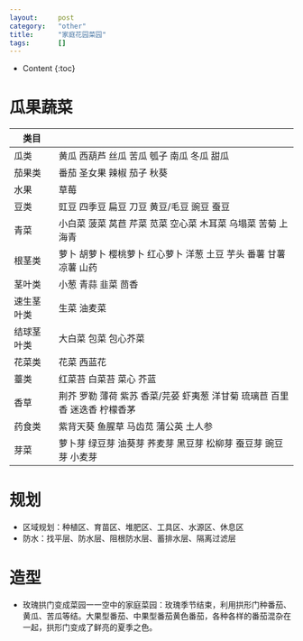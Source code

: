 ```yaml
---
layout:		post
category:	"other"
title:		"家庭花园菜园"
tags:		[]
---
```

- Content
{:toc}



# 瓜果蔬菜

| 类目       |                                                              |
| ---------- | ------------------------------------------------------------ |
| 瓜类       | 黄瓜 西葫芦 丝瓜 苦瓜 瓠子 南瓜 冬瓜 甜瓜                    |
| 茄果类     | 番茄 圣女果 辣椒 茄子 秋葵                                   |
| 水果       | 草莓                                                         |
| 豆类       | 豇豆 四季豆 扁豆 刀豆 黄豆/毛豆 豌豆 蚕豆                    |
| 青菜       | 小白菜  菠菜  莴苣 芹菜 苋菜  空心菜 木耳菜 乌塌菜 苦菊 上海青 |
| 根茎类     | 萝卜 胡萝卜 樱桃萝卜 红心萝卜 洋葱 土豆  芋头 番薯 甘薯 凉薯 山药 |
| 茎叶类     | 小葱 青蒜 韭菜 茴香                                          |
| 速生茎叶类 | 生菜 油麦菜                                                  |
| 结球茎叶类 | 大白菜 包菜  包心芥菜                                        |
| 花菜类     | 花菜 西蓝花                                                  |
| 薹类       | 红菜苔 白菜苔 菜心 芥蓝                                      |
| 香草       | 荆芥  罗勒 薄荷 紫苏  香菜/芫荽 虾夷葱 洋甘菊 琉璃苣 百里香 迷迭香 柠檬香茅 |
| 药食类     | 紫背天葵 鱼腥草 马齿苋 蒲公英 土人参                         |
| 芽菜       | 萝卜芽 绿豆芽 油葵芽 荞麦芽 黑豆芽 松柳芽 蚕豆芽 豌豆芽 小麦芽 |



# 规划

- 区域规划：种植区、育苗区、堆肥区、工具区、水源区、休息区
- 防水：找平层、防水层、阻根防水层、蓄排水层、隔离过滤层



# 造型

- 玫瑰拱门变成菜园一一空中的家庭菜园：玫瑰季节结束，利用拱形门种番茄、黄瓜、苦瓜等结。大果型番茄、中果型番茄黄色番茄，各种各样的番茄混杂在一起，拱形门变成了鲜亮的夏季之色。

